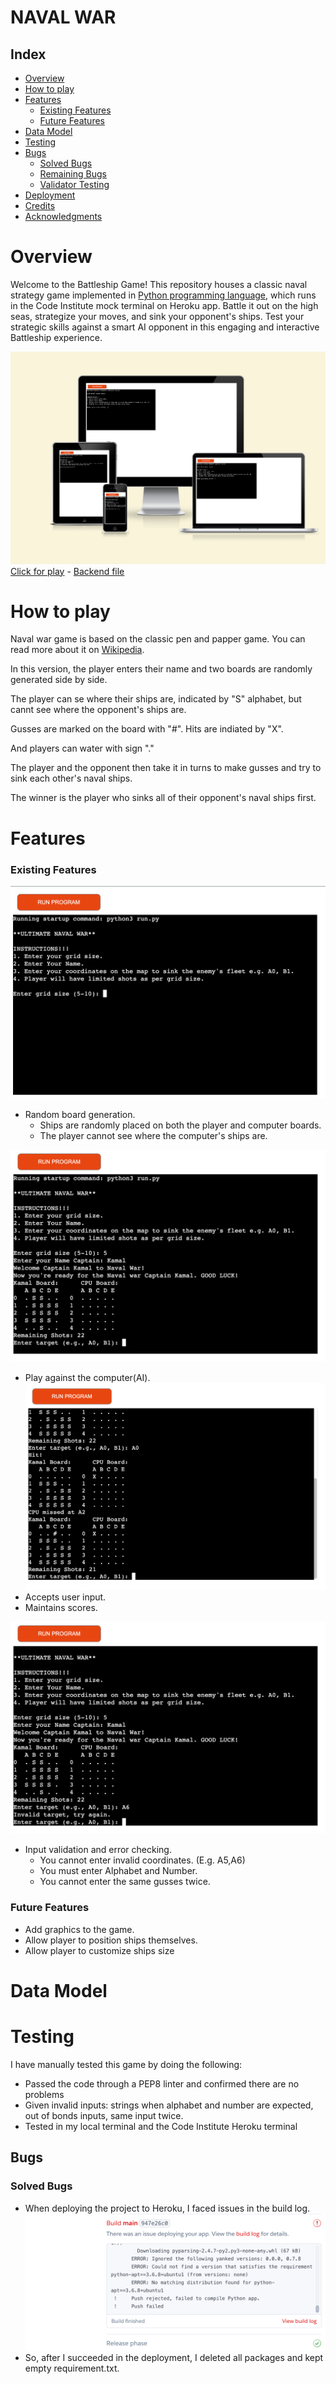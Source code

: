 # NAVAL WAR

## Index
+ [Overview](#overview "Overview")
+ [How to play](#how-to-play "How to play")
+ [Features](#features "Features")
  + [Existing Features](#existing-features "Existing Features")
  + [Future Features](#fture-features "Future Features")
+ [Data Model](#data-model "Data Model")
+ [Testing](#testing "Testing")
+ [Bugs](#bugs "Bugs")
  + [Solved Bugs](#solved-bugs "Solved Bugs")
  + [Remaining Bugs](#remaining-bugs "Remaining Bugs")
  + [Validator Testing](#validator-testing "Validator Testing")
+ [Deployment](#deployment "Deployment")
+ [Credits](#credits "Credits")
+ [Acknowledgments](#acknowledgments "Acknowledgments")

# Overview
Welcome to the Battleship Game! This repository houses a classic naval strategy game implemented in [Python programming language](https://github.com/Kamal-Kohli/naval-war-pp3/blob/main/run.py), which runs in the Code Institute mock terminal on Heroku app. Battle it out on the high seas, strategize your moves, and sink your opponent's ships. Test your strategic skills against a smart AI opponent in this engaging and interactive Battleship experience.

![](/assets/images/111.png)
[Click for play](https://naval-war-31e4287bc929.herokuapp.com/) - 
[Backend file](https://github.com/Kamal-Kohli/naval-war-pp3)

# How to play
Naval war game is based on the classic pen and papper game. You can read more about it on [Wikipedia](https://en.wikipedia.org/wiki/Battleship_(game)).

In this version, the player enters their name and two boards are randomly generated side by side.

The player can se where their ships are, indicated by "S" alphabet, but cannt see where the opponent's ships are.

Gusses are marked on the board with "#". Hits are indiated by "X".

And players can water with sign "."

The player and the opponent then take it in turns to make gusses and try to sink each other's naval ships.

The winner is the player who sinks all of their opponent's naval ships first.

# Features

### Existing Features
![](/assets/images/110.png)
- Random board generation.
  - Ships are randomly placed on both the player and computer boards.
  - The player cannot see where the computer's ships are.

![](/assets/images/112.png)

- Play against the computer(AI).
![](/assets/images/13.png)
- Accepts user input.
- Maintains scores.

![](/assets/images/11.png)
- Input validation and error checking.
  - You cannot enter invalid coordinates. (E.g. A5,A6)
  - You must enter Alphabet and Number.
  - You cannot enter the same gusses twice.

### Future Features
- Add graphics to the game.
- Allow player to position ships themselves.
- Allow player to customize ships size

# Data Model
# Testing
I have manually tested this game by doing the following:
- Passed the code through a PEP8 linter and confirmed there are no problems
- Given invalid inputs: strings when alphabet and number are expected, out of bonds inputs, same input twice.
- Tested in my local terminal and the Code Institute Heroku terminal

## Bugs
### Solved Bugs
- When deploying the project to Heroku, I faced issues in the build log. ![](/assets/images/build.png)
-  So, after I succeeded in the deployment, I deleted all packages and kept empty requirement.txt.